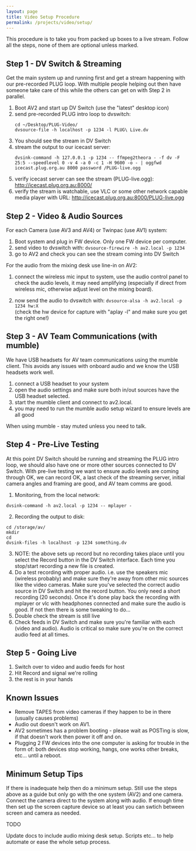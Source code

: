 ```yaml
---
layout: page
title: Video Setup Procedure
permalink: /projects/video/setup/
---
```


This procedure is to take you from packed up boxes to a live stream. Follow all the steps, none of them are optional unless marked.

## Step 1 - DV Switch & Streaming

Get the main system up and running first and get a stream happening with our pre-recorded PLUG loop. With multiple people helping out then have someone take care of this while the others can get on with Step 2 in parallel.

1. Boot AV2 and start up DV Switch (use the "latest" desktop icon)
2. send pre-recorded PLUG intro loop to dvswitch:  
   ```
   cd ~/Desktop/PLUG-Video/
   dvsource-file -h localhost -p 1234 -l PLUG\ Live.dv
   ```
3. You should see the stream in DV Switch
4. stream the output to our icecast server:  
   ```
   dvsink-command -h 127.0.0.1 -p 1234 -- ffmpeg2theora - -f dv -F 25:5 --speedlevel 0 -v 4 -a 0 -c 1 -H 9600 -o - | oggfwd icecast.plug.org.au 8000 password /PLUG-live.ogg
   ```
5. verify icecast server can see the stream (PLUG-live.ogg): http://icecast.plug.org.au:8000/
6. verify the stream is watchable, use VLC or some other network capable media player with URL: http://icecast.plug.org.au:8000/PLUG-live.ogg

## Step 2 - Video & Audio Sources

For each Camera (use AV3 and AV4) or Twinpac (use AV1) system:

1. Boot system and plug in FW device. Only one FW device per computer.
2. send video to dvswitch with: `dvsource-firewire -h av2.local -p 1234`
3. go to AV2 and check you can see the stream coming into DV Switch

For the audio from the mixing desk use line-in on AV2:

1. connect the wireless mic input to system, use the audio control panel to check the audio levels, it may need amplifying (especially if direct from wireless mic, otherwise adjust level on the mixing board).

2. now send the audio to dvswitch with: `dvsource-alsa -h av2.local -p 1234 hw:X`  
(check the hw device for capture with "aplay -l" and make sure you get the right one!)

## Step 3 - AV Team Communications (with mumble)

We have USB headsets for AV team communications using the mumble client. This avoids any issues with onboard audio and we know the USB headsets work well.

1. connect a USB headset to your system
2. open the audio settings and make sure both in/out sources have the USB headset selected.
3. start the mumble client and connect to av2.local.
4. you may need to run the mumble audio setup wizard to ensure levels are all good

When using mumble - stay muted unless you need to talk.

## Step 4 - Pre-Live Testing

At this point DV Switch should be running and streaming the PLUG intro loop, we should also have one or more other sources connected to DV Switch. With pre-live testing we want to ensure audio levels are coming through OK, we can record OK, a last check of the streaming server, initial camera angles and framing are good, and AV team comms are good.

1. Monitoring, from the local network:  
  ```
  dvsink-command -h av2.local -p 1234 -- mplayer -
  ```
2. Recording the output to disk:  
  ```
  cd /storage/av/
  mkdir
  cd
  dvsink-files -h localhost -p 1234 something.dv
  ```
3. NOTE: the above sets up record but no recording takes place until you select the Record button in the DV Switch interface. Each time you stop/start recording a new file is created.
4. Do a test recording with proper audio. i.e. use the speakers mic (wireless probably) and make sure they're away from other mic sources like the video cameras. Make sure you've selected the correct audio source in DV Switch and hit the record button. You only need a short recording (20 seconds). Once it's done play back the recording with mplayer or vlc with headphones connected and make sure the audio is good. If not then there is some tweaking to do...
5. Double check the stream is still live
6. Check feeds in DV Switch and make sure you're familiar with each (video and audio). Audio is critical so make sure you're on the correct audio feed at all times.

## Step 5 - Going Live
1. Switch over to video and audio feeds for host
2. Hit Record and signal we're rolling
3. the rest is in your hands

## Known Issues
 * Remove TAPES from video cameras if they happen to be in there (usually causes problems)
 * Audio out doesn't work on AV1.
 * AV2 sometimes has a problem booting - please wait as POSTing is slow, if that doesn't work then power it off and on.
 * Plugging 2 FW devices into the one computer is asking for trouble in the form of: both devices stop working, hangs, one works other breaks, etc... until a reboot.

## Minimum Setup Tips

If there is inadequate help then do a minimum setup. Still use the steps above as a guide but only go with the one system (AV2) and one camera. Connect the camera direct to the system along with audio. If enough time then set up the screen capture device so at least you can swtich between screen and camera as needed.

TODO


Update docs to include audio mixing desk setup.
Scripts etc... to help automate or ease the whole setup process.
